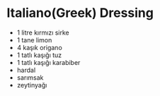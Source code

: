 # Italiano(Greek) Dressing

- 1 litre kırmızı sirke
- 1 tane limon
- 4 kaşık origano
- 1 tatlı kaşığı tuz
- 1 tatlı kaşığı karabiber
- hardal
- sarımsak
- zeytinyağı
